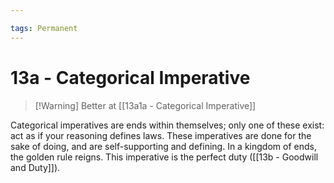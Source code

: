 ```yaml
---

tags: Permanent 
---
```


# 13a - Categorical Imperative

> [!Warning] Better at [[13a1a - Categorical Imperative]]

Categorical imperatives are ends within themselves; only one of these exist: act as if your reasoning defines laws. These imperatives are done for the sake of doing, and are self-supporting and defining. In a kingdom of ends, the golden rule reigns. This imperative is the perfect duty ([[13b - Goodwill and Duty]]).
